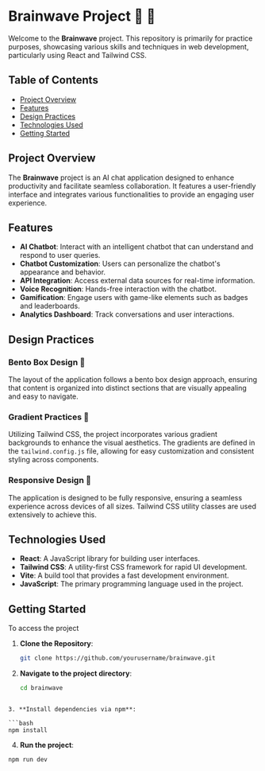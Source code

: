 # Brainwave Project 🧠 🌊

Welcome to the **Brainwave** project. This repository is primarily for practice purposes, showcasing various skills and techniques in web development, particularly using React and Tailwind CSS.

## Table of Contents

- [Project Overview](#project-overview)
- [Features](#features)
- [Design Practices](#design-practices)
- [Technologies Used](#technologies-used)
- [Getting Started](#getting-started)

## Project Overview

The **Brainwave** project is an AI chat application designed to enhance productivity and facilitate seamless collaboration. It features a user-friendly interface and integrates various functionalities to provide an engaging user experience.

## Features

- **AI Chatbot**: Interact with an intelligent chatbot that can understand and respond to user queries.
- **Chatbot Customization**: Users can personalize the chatbot's appearance and behavior.
- **API Integration**: Access external data sources for real-time information.
- **Voice Recognition**: Hands-free interaction with the chatbot.
- **Gamification**: Engage users with game-like elements such as badges and leaderboards.
- **Analytics Dashboard**: Track conversations and user interactions.

## Design Practices

### Bento Box Design 🍱

The layout of the application follows a bento box design approach, ensuring that content is organized into distinct sections that are visually appealing and easy to navigate.

### Gradient Practices 🎨

Utilizing Tailwind CSS, the project incorporates various gradient backgrounds to enhance the visual aesthetics. The gradients are defined in the `tailwind.config.js` file, allowing for easy customization and consistent styling across components.

### Responsive Design 📱

The application is designed to be fully responsive, ensuring a seamless experience across devices of all sizes. Tailwind CSS utility classes are used extensively to achieve this.

## Technologies Used

- **React**: A JavaScript library for building user interfaces.
- **Tailwind CSS**: A utility-first CSS framework for rapid UI development.
- **Vite**: A build tool that provides a fast development environment.
- **JavaScript**: The primary programming language used in the project.

## Getting Started

To access the project

1. **Clone the Repository**:

   ```bash
   git clone https://github.com/yourusername/brainwave.git
   ```

2. **Navigate to the project directory**:

   ```bash
   cd brainwave
   ```

````

3. **Install dependencies via npm**:

```bash
npm install
````

4. **Run the project**:

```bash
npm run dev
```
